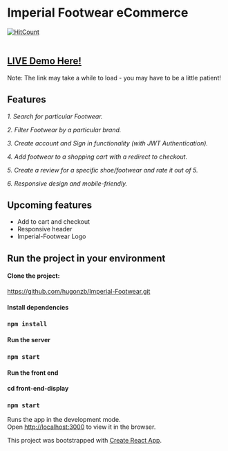 # Imperial Footwear eCommerce
[![HitCount](http://hits.dwyl.com/hugonzb/Imperial-Footwear.svg)](http://hits.dwyl.com/hugonzb/Imperial-Footwear)
<br><br>
## [LIVE Demo Here!](https://imperial-footwear.herokuapp.com/)
Note: The link may take a while to load - you may have to be a little patient! 
<br>

## Features

*1. Search for particular Footwear.*

*2. Filter Footwear by a particular brand.*

*3. Create account and Sign in functionality (with JWT Authentication).*

*4. Add footwear to a shopping cart with a redirect to checkout.*

*5. Create a review for a specific shoe/footwear and rate it out of 5.*

*6. Responsive design and mobile-friendly.*
<br>
## Upcoming features
- Add to cart and checkout
- Responsive header
- Imperial-Footwear Logo

## Run the project in your environment

#### Clone the project: 
https://github.com/hugonzb/Imperial-Footwear.git

#### Install dependencies
### `npm install`

#### Run the server
### `npm start`

#### Run the front end
#### cd front-end-display
### `npm start`

Runs the app in the development mode.<br />
Open [http://localhost:3000](http://localhost:3000) to view it in the browser.

This project was bootstrapped with [Create React App](https://github.com/facebook/create-react-app).
